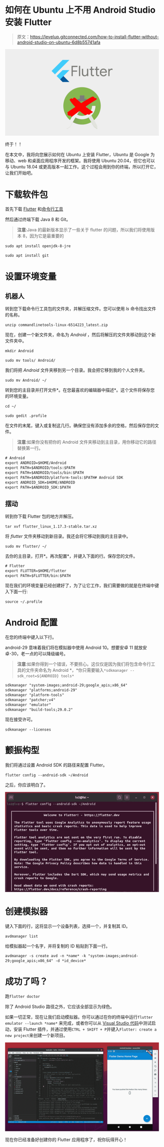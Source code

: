 # 如何在 Ubuntu 上不用 Android Studio 安装 Flutter

> 原文：<https://levelup.gitconnected.com/how-to-install-flutter-without-android-studio-on-ubuntu-6d8b55741afa>

![](img/fe35224f500d14291a0bb05a445e13cd.png)

终于！！

在本文中，我将向您展示如何在 Ubuntu 上安装 Flutter，Ubuntu 是 Google 为移动、web 和桌面应用程序开发的框架。我将使用 Ubuntu 20.04，但它也可以与 Ubuntu 18.04 或更高版本一起工作。这个过程会用到你的终端，所以打开它，让我们开始吧。

# 下载软件包

首先下载 [Flutter](https://flutter.dev/docs/get-started/install/linux) 和[命令行工具](https://developer.android.com/studio#command-tools)

然后通过终端下载 Java 8 和 Git。

> **注意**:Java 的最新版本显示了一些关于 flutter 的问题，所以我们将使用版本 8，因为它是最重要的

`sudo apt install openjdk-8-jre`

`sudo apt install git`

# 设置环境变量

## 机器人

转到您下载命令行工具包的文件夹，并解压缩文件。您可以使用 *ls* 命令找出文件的名称。

`unzip commandlinetools-linux-6514223_latest.zip`

现在，创建一个新文件夹，命名为 *Android* ，然后将解压的文件夹移动到这个新文件夹中。

`mkdir Android`

`sudo mv tools/ Android/`

我们将把 *Android* 文件夹移到另一个目录。我会把它移到我的个人文件夹。

`sudo mv Android/ ~/`

转到您的主目录并打开文件*。在您最喜欢的编辑器中描述*。这个文件将保存您的环境变量。

`cd ~/`

`sudo gedit .profile`

在文件的末尾，键入或复制这几行。确保您没有添加多余的空格，然后保存您的文件。

> **注意**:如果你没有把你的 Android 文件夹移动到主目录，用你移动它的路径替换第一行。

```
# Android
export ANDROID=$HOME/Android
export PATH=$ANDROID/tools:$PATH
export PATH=$ANDROID/tools/bin:$PATH
export PATH=$ANDROID/platform-tools:$PATH# Android SDK
export ANDROID_SDK=$HOME/ANDROID
export PATH=$ANDROID_SDK:$PATH
```

## 摆动

转到你下载 Flutter 包的地方并解压。

`tar xvf flutter_linux_1.17.3-stable.tar.xz`

将 *flutter* 文件夹移动到新目录。我还会将它移动到我的主目录中。

`sudo mv flutter/ ~/`

去你的主目录，打开*。再次配置*，并键入下面的行。保存您的文件。

```
# Flutter
export FLUTTER=$HOME/flutter
export PATH=$FLUTTER/bin:$PATH
```

现在我们的环境变量已经创建好了，为了让它工作，我们需要做的就是在终端中键入下面一行:

`source ~/.profile`

# Android 配置

在您的终端中键入以下行。

android-29 意味着我们将在模拟器中使用 Android 10。想要安卓 11 就放安卓-30，老一点的可以降级编号。

> **注意**:如果你得到一个错误，不要担心。这仅仅是因为我们将包含命令行工具的文件夹命名为 Android *，*你只需要输入`*sdkmanager --sdk_root=${ANDROID} tools*`

```
sdkmanager "system-images;android-29;google_apis;x86_64"
sdkmanager "platforms;android-29"
sdkmanager "platform-tools"
sdkmanager "patcher;v4"
sdkmanager "emulator"
sdkmanager "build-tools;29.0.2"
```

现在接受许可。

`sdkmanager --licenses`

# 颤振构型

我们将通过设置 Android SDK 的路径来配置 Flutter。

`flutter config --android-sdk ~/Android`

之后，你应该明白了。

![](img/ca963ed3564b6168e1d4b17f6840eeda.png)

# 创建模拟器

键入下面的行，这将显示一个设备列表，选择一个，并复制其 ID。

`avdmanager list`

给模拟器起一个名字，并将复制的 ID 粘贴到下面一行。

```
avdmanager -s create avd -n *name* -k "system-images;android-29;google_apis;x86_64" -d *id_device*
```

# 成功了吗？

跑`flutter doctor`

除了 Android Studio 路径之外，它应该全部显示为绿色。

如果一切正常，现在让我们启动模拟器。你可以通过在你的终端中运行`flutter emulator --launch *name*` 来完成，或者你可以从 [Visual Studio 代码](https://code.visualstudio.com/)中测试启动，安装 Flutter 插件，并通过使用`CTRL + SHIFT + P`并键入`Flutter: create a new project`来创建一个新项目。

![](img/f14c1973db7638d9d5a3e8e1446120f4.png)

现在你已经准备好创建你的 Flutter 应用程序了，祝你玩得开心！